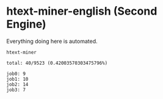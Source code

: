# htext-miner-english (Second Engine)

Everything doing here is automated.

```
htext-miner

total: 40/9523 (0.42003570303475796%)

job0: 9
job1: 10
job2: 14
job3: 7
```